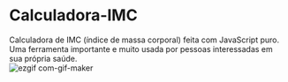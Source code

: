 # Calculadora-IMC
Calculadora de IMC (índice de massa corporal) feita com JavaScript puro. Uma ferramenta importante e muito usada por pessoas interessadas em sua própria saúde.<br>
![ezgif com-gif-maker](https://user-images.githubusercontent.com/64974151/117543749-800abb00-aff4-11eb-93ec-e631a386544a.gif)
